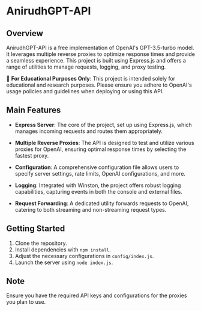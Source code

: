 # AnirudhGPT-API

## Overview

AnirudhGPT-API is a free implementation of OpenAI's GPT-3.5-turbo model. It leverages multiple reverse proxies to optimize response times and provide a seamless experience. This project is built using Express.js and offers a range of utilities to manage requests, logging, and proxy testing.

🚨 **For Educational Purposes Only**: This project is intended solely for educational and research purposes. Please ensure you adhere to OpenAI's usage policies and guidelines when deploying or using this API.

## Main Features

- **Express Server**: The core of the project, set up using Express.js, which manages incoming requests and routes them appropriately.

- **Multiple Reverse Proxies**: The API is designed to test and utilize various proxies for OpenAI, ensuring optimal response times by selecting the fastest proxy.

- **Configuration**: A comprehensive configuration file allows users to specify server settings, rate limits, OpenAI configurations, and more.

- **Logging**: Integrated with Winston, the project offers robust logging capabilities, capturing events in both the console and external files.

- **Request Forwarding**: A dedicated utility forwards requests to OpenAI, catering to both streaming and non-streaming request types.

## Getting Started

1. Clone the repository.
2. Install dependencies with `npm install`.
3. Adjust the necessary configurations in `config/index.js`.
4. Launch the server using `node index.js`.

## Note

Ensure you have the required API keys and configurations for the proxies you plan to use.

